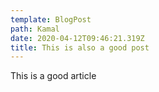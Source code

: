 ```yaml
---
template: BlogPost
path: Kamal
date: 2020-04-12T09:46:21.319Z
title: This is also a good post
---
```

This is a good article
